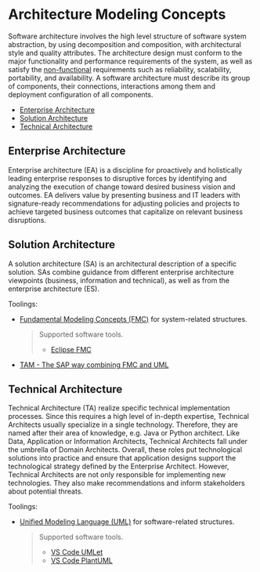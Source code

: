 # Architecture Modeling Concepts

Software architecture involves the high level structure of software system abstraction, by using decomposition and composition, with architectural style and quality attributes. The architecture design must conform to the major functionality and performance requirements of the system, as well as satisfy the [non-functional](software-testing.md#non-functional-testing) requirements such as reliability, scalability, portability, and availability. A software architecture must describe its group of components, their connections, interactions among them and deployment configuration of all components.

- [Enterprise Architecture](#enterprise-architecture)
- [Solution Architecture](#solution-architecture)
- [Technical Architecture](#technical-architecture)

## Enterprise Architecture

Enterprise architecture (EA) is a discipline for proactively and holistically leading enterprise responses to disruptive forces by identifying and analyzing the execution of change toward desired business vision and outcomes. EA delivers value by presenting business and IT leaders with signature-ready recommendations for adjusting policies and projects to achieve targeted business outcomes that capitalize on relevant business disruptions.

## Solution Architecture

A solution architecture (SA) is an architectural description of a specific solution. SAs combine guidance from different enterprise architecture viewpoints (business, information and technical), as well as from the enterprise architecture (ES).

Toolings:

- [Fundamental Modeling Concepts (FMC)](http://www.fmc-modeling.org/home) for system-related structures.
  > Supported software tools.
  >
  > - [Eclipse FMC](https://www.eclipse.org/fmc/)

- [TAM - The SAP way combining FMC and UML](http://www.fmc-modeling.org/fmc-and-tam)

## Technical Architecture

Technical Architecture (TA) realize specific technical implementation processes. Since this requires a high level of in-depth expertise, Technical Architects usually specialize in a single technology. Therefore, they are named after their area of knowledge, e.g. Java or Python architect. Like Data, Application or Information Architects, Technical Architects fall under the umbrella of Domain Architects. Overall, these roles put technological solutions into practice and ensure that application designs support the technological strategy defined by the Enterprise Architect. However, Technical Architects are not only responsible for implementing new technologies. They also make recommendations and inform stakeholders about potential threats.

Toolings:

- [Unified Modeling Language (UML)](https://www.uml.org/) for software-related structures.
  > Supported software tools.
  >
  > - [VS Code UMLet](https://marketplace.visualstudio.com/items?itemName=TheUMLetTeam.umlet)
  > - [VS Code PlantUML](https://marketplace.visualstudio.com/items?itemName=jebbs.plantuml)
